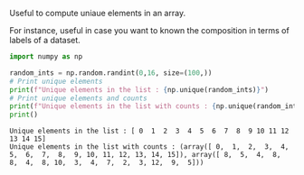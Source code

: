 Useful to compute uniaue elements in an array.

For instance, useful in case you want to known the composition in terms of labels of a dataset.


```python
import numpy as np

random_ints = np.random.randint(0,16, size=(100,))
# Print unique elements
print(f"Unique elements in the list : {np.unique(random_ints)}")
# Print unique elements and counts
print(f"Unique elements in the list with counts : {np.unique(random_ints, return_counts=True)}")
print()

```

    Unique elements in the list : [ 0  1  2  3  4  5  6  7  8  9 10 11 12 13 14 15]
    Unique elements in the list with counts : (array([ 0,  1,  2,  3,  4,  5,  6,  7,  8,  9, 10, 11, 12, 13, 14, 15]), array([ 8,  5,  4,  8,  8,  4,  8, 10,  3,  4,  7,  2,  3, 12,  9,  5]))
    

